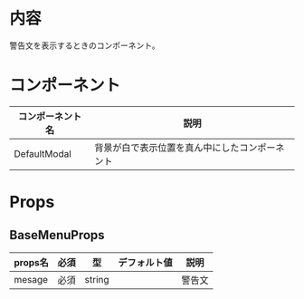 # 内容

警告文を表示するときのコンポーネント。

# コンポーネント

|コンポーネント名|説明|
|---|---|
|DefaultModal|背景が白で表示位置を真ん中にしたコンポーネント|

# Props

## BaseMenuProps

|props名|必須|型|デフォルト値|説明|
|---|---|---|---|---|
|mesage|必須|string||警告文|